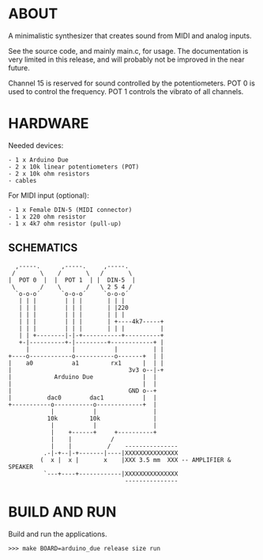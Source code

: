 ABOUT
=====

A minimalistic synthesizer that creates sound from MIDI and analog
inputs.

See the source code, and mainly main.c, for usage. The documentation
is very limited in this release, and will probably not be improved in
the near future.

Channel 15 is reserved for sound controlled by the potentiometers. POT
0 is used to control the frequency. POT 1 controls the vibrato of all
channels.

HARDWARE
========

Needed devices:

    - 1 x Arduino Due
    - 2 x 10k linear potentiometers (POT)
    - 2 x 10k ohm resistors
    - cables

For MIDI input (optional):

    - 1 x Female DIN-5 (MIDI connector)
    - 1 x 220 ohm resistor
    - 1 x 4k7 ohm resistor (pull-up)

SCHEMATICS
----------

      ,-----.      ,-----.     ,-----.
     /       \    /       \   /       \
    |  POT 0  |  |  POT 1  | |  DIN-5  |
     \       /    \       /   \ 2 5 4 /
      `o-o-o´      `o-o-o´     `o-o-o´
       | | |        | | |       | | |
       | | |        | | |       | |220
       | | |        | | |       | | |
       | | |        | | |       | +----4k7-----+
       | | |        | | |       | | |          |
       | | +--------|-|-+-----------+----------+
       +-|----------+-|---------+------------+ |
         |            |           |          | |
    +----o------------o-----------o-------+  | |
    |    a0           a1         rx1      |  | |
    |                                 3v3 o--|-+
    |            Arduino Due              |  |
    |                                     |  |
    |                                 GND o--+
    |          dac0        dac1           |  |
    +-----------o-----------o-------------+  |
                |           |                |
               10k         10k               |
                |           |                |
                |    +------+     +----------+
                |    |           /
                |    |          /    ---------------
              .-|-+--|-+-------|----|XXXXXXXXXXXXXXX
             (  x |  x |       x    |XXX 3.5 mm  XXX -- AMPLIFIER & SPEAKER
              `---+----+------------|XXXXXXXXXXXXXXX
                                     ---------------

BUILD AND RUN
=============

Build and run the applications.

    >>> make BOARD=arduino_due release size run
